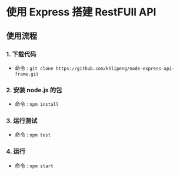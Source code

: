 # 使用 Express 搭建 RestFUll API
## 使用流程
### 1. 下载代码
* 命令 : `git clone https://github.com/khlipeng/node-express-api-frame.git`

### 2. 安装 node.js 的包
* 命令 : `npm install` 

### 3. 运行测试
* 命令 : `npm test`

### 4. 运行
* 命令 : `npm start`
